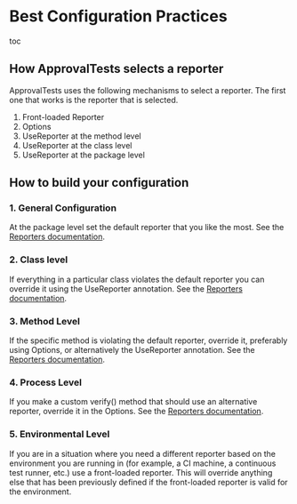 <a id="top"></a>

# Best Configuration Practices

toc

## How ApprovalTests selects a reporter
ApprovalTests uses the following mechanisms to select a reporter. The first one that works is the reporter that is selected.
1. Front-loaded Reporter
2. Options
3. UseReporter at the method level
4. UseReporter at the class level
5. UseReporter at the package level

## How to build your configuration
### 1. General Configuration
At the package level set the default reporter that you like the most.
See the [Reporters documentation](../Reporters.md#package-level).

### 2. Class level
If everything in a particular class violates the default reporter you can override it using the UseReporter annotation.
See the [Reporters documentation](../Reporters.md#class-and-method-level).

### 3. Method Level
If the specific method is violating the default reporter, override it, preferably using Options, or alternatively the UseReporter annotation.
See the [Reporters documentation](../Reporters.md#via-options).

### 4. Process Level
If you make a custom verify() method that should use an alternative reporter, override it in the Options.
See the [Reporters documentation](../Reporters.md#via-options).

### 5. Environmental Level
If you are in a situation where you need a different reporter based on the environment you are running in (for example, a CI machine, a continuous test runner, etc.) use a front-loaded reporter. This will override anything else that has been previously defined if the front-loaded reporter is valid for the environment.

